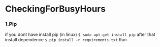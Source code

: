 # CheckingForBusyHours

### 1.Pip
if you dont have install pip (in linux) `$ sudo apt-get install pip`
after that install dependence  `$ pip install -r requirements.txt`
Run 
